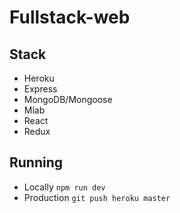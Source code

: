 # Fullstack-web

## Stack
- Heroku
- Express
- MongoDB/Mongoose
- Mlab
- React
- Redux

## Running
- Locally `npm run dev`
- Production `git push heroku master`
